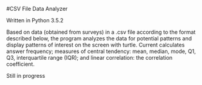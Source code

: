 #CSV File Data Analyzer

Written in Python 3.5.2

Based on data (obtained from surveys) in a .csv file according to the format described below, the program analyzes the data for potential patterns and display patterns of interest on the screen with turtle. Current calculates answer frequency; measures of central tendency: mean, median, mode, Q1, Q3, interquartile range (IQR); and linear correlation: the correlation coefficient.

Still in progress

